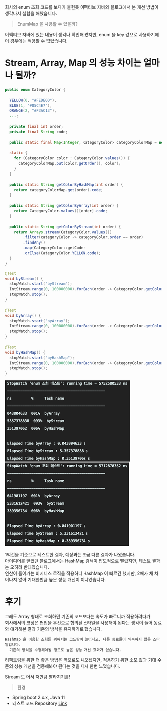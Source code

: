 회사의 enum 조회 코드를 보다가 불현듯 이펙티브 자바와 블로그에서 본 개선 방법이 생각나서 실험을 해봤습니다.

> EnumMap 을 사용할 수 있을까?

이펙티브 자바에 있는 내용이 생각나 확인해 봤지만, enum 을 key 값으로 사용하기에 이 경우에는 적용할 수 없었습니다.

# Stream, Array, Map 의 성능 차이는 얼마나 될까?

```java
public enum CategoryColor {

  YELLOW(0, "#FEDE00"),
  BLUE(1, "#85C4E7"),
  ORANGE(2, "#F3AC13"),
  ...;

  private final int order;
  private final String code;

  public static final Map<Integer, CategoryColor> categoryColorMap = new HashMap<>();

  static {
    for (CategoryColor color : CategoryColor.values()) {
      categoryColorMap.put(color.getOrder(), color);
    }
  }

  public static String getColorByHashMap(int order) {
    return categoryColorMap.get(order).code;
  }

  public static String getColorByArray(int order) {
    return CategoryColor.values()[order].code;
  }

  public static String getColorByStream(int order) {
    return Arrays.stream(CategoryColor.values())
        .filter(categoryColor -> categoryColor.order == order)
        .findAny()
        .map(CategoryColor::getCode)
        .orElse(CategoryColor.YELLOW.code);
  }
}
```

```java
@Test
void byStream() {
  stopWatch.start("byStream");
  IntStream.range(0, 100000000).forEach(order -> CategoryColor.getColorByStream(1));
  stopWatch.stop();
}

@Test
void byArray() {
  stopWatch.start("byArray");
  IntStream.range(0, 100000000).forEach(order -> CategoryColor.getColorByArray(1));
  stopWatch.stop();
}

@Test
void byHashMap() {
  stopWatch.start("byHashMap");
  IntStream.range(0, 100000000).forEach(order -> CategoryColor.getColorByHashMap(1));
  stopWatch.stop();
}
```

![image](./2021-01-13-14-13-53.png)
![image](./2021-01-13-14-14-29.png)

1억건을 기준으로 테스트한 결과, 예상과는 조금 다른 결과가 나왔습니다.  
아이디어를 얻었던 블로그에서는 HashMap 검색이 압도적으로 빨랐지만, 테스트 결과는 오히려 반대였습니다.  
연산이 들어가는 비지니스 로직을 적용하니 HashMap 이 빠르긴 했지만, 2배가 채 차이나지 않아 기대한만큼 높은 성능 개선이 아니었습니다.

# 후기

그래도 Array 형태로 조회하던 기존의 코드보다는 속도가 빠르니까 적용하려다가  
회사에서의 코딩은 협업을 우선으로 합의된 스타일을 사용해야 된다는 생각이 들어 동료와 얘기해본 결과 기존의 방식을 유지하기로 했습니다.

```text
HashMap 을 이용한 조회를 위해서는 코드량이 늘어나고, 다른 동료들이 익숙하지 않은 스타일입니다.
  기존의 방식을 수정해야될 정도로 높은 성능 개선 효과가 없습니다.
```

리팩토링을 위한 더 좋은 방법은 앞으로도 나오겠지만, 적용하기 위한 소모 값과 기대 수준의 성능 개선을 검증해봐야 된다는 것을 다시 한번 느꼈습니다.

Stream 도 어서 저만큼 빨라지기를!

> 환경

- Spring boot 2.x.x, Java 11
- 테스트 코드 Repository [Link](https://github.com/Hyune-c/PerformanceTest)
